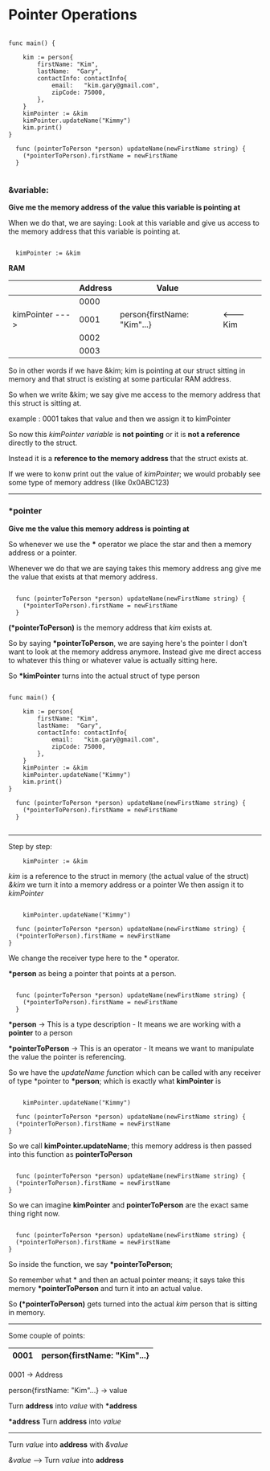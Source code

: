 # Pointer Operations

```

func main() {

	kim := person{
		firstName: "Kim",
		lastName:  "Gary",
		contactInfo: contactInfo{
			email:   "kim.gary@gmail.com",
			zipCode: 75000,
		},
	}
	kimPointer := &kim
	kimPointer.updateName("Kimmy")
	kim.print()
}

  func (pointerToPerson *person) updateName(newFirstName string) {
    (*pointerToPerson).firstName = newFirstName
  }


```

### &variable:

**Give me the memory address of the value this variable is pointing at**

When we do that, we are saying:
Look at this variable and give us access to the memory address that this variable is pointing at.

```

  kimPointer := &kim

```

**RAM**

|                 | Address | Value                       |          |
| --------------- | ------- | --------------------------- | -------- |
|                 | 0000    |                             |          |
| kimPointer ---> | 0001    | person{firstName: "Kim"...} | <--- Kim |
|                 | 0002    |                             |          |
|                 | 0003    |                             |          |

So in other words if we have &kim; kim is pointing at our struct sitting in memory and that struct is existing at some particular RAM address.

So when we write &kim; we say give me access to the memory address that this struct is sitting at.

example :
0001 takes that value and then we assign it to kimPointer

So now this _kimPointer variable_ is **not pointing** or it is **not a reference** directly to the struct.

Instead it is a **reference to the memory address** that the struct exists at.

If we were to konw print out the value of _kimPointer_; we would probably see some type of memory address (like 0x0ABC123)

---

### \*pointer

**Give me the value this memory address is pointing at**

So whenever we use the **\*** operator we place the star and then a memory address or a pointer.

Whenever we do that we are saying takes this memory address ang give me the value that exists at that memory address.

```

  func (pointerToPerson *person) updateName(newFirstName string) {
    (*pointerToPerson).firstName = newFirstName
  }

```

**(\*pointerToPerson)** is the memory address that _kim_ exists at.

So by saying **\*pointerToPerson**, we are saying here's the pointer I don't want to look at the memory address anymore.
Instead give me direct access to whatever this thing or whatever value is actually sitting here.

So **\*kimPointer** turns into the actual struct of type person

```

func main() {

	kim := person{
		firstName: "Kim",
		lastName:  "Gary",
		contactInfo: contactInfo{
			email:   "kim.gary@gmail.com",
			zipCode: 75000,
		},
	}
	kimPointer := &kim
	kimPointer.updateName("Kimmy")
	kim.print()
}

  func (pointerToPerson *person) updateName(newFirstName string) {
    (*pointerToPerson).firstName = newFirstName
  }


```

---

Step by step:

```
	kimPointer := &kim

```

_kim_ is a reference to the struct in memory (the actual value of the struct)
_&kim_ we turn it into a memory address or a pointer
We then assign it to _kimPointer_

```

	kimPointer.updateName("Kimmy")

  func (pointerToPerson *person) updateName(newFirstName string) {
  (*pointerToPerson).firstName = newFirstName
}

```

We change the receiver type here to the \* operator.

**\*person** as being a pointer that points at a person.

```

  func (pointerToPerson *person) updateName(newFirstName string) {
    (*pointerToPerson).firstName = newFirstName
  }

```

**\*person** -> This is a type description - It means we are working with a **pointer** to a person

**\*pointerToPerson** -> This is an operator - It means we want to manipulate the value the pointer is referencing.

So we have the _updateName function_ which can be called with any receiver of type \*pointer to **\*person**; which is exactly what **kimPointer** is

```

	kimPointer.updateName("Kimmy")

  func (pointerToPerson *person) updateName(newFirstName string) {
  (*pointerToPerson).firstName = newFirstName
}

```

So we call **kimPointer.updateName**; this memory address is then passed into this function as **pointerToPerson**

```

  func (pointerToPerson *person) updateName(newFirstName string) {
  (*pointerToPerson).firstName = newFirstName
}

```

So we can imagine **kimPointer** and **pointerToPerson** are the exact same thing right now.

```

  func (pointerToPerson *person) updateName(newFirstName string) {
  (*pointerToPerson).firstName = newFirstName
}

```

So inside the function, we say **\*pointerToPerson**;

So remember what \* and then an actual pointer means; it says take this memory **\*pointerToPerson** and turn it into an actual value.

So **(\*pointerToPerson)** gets turned into the actual _kim_ person that is sitting in memory.

---

Some couple of points:

| 0001 | person{firstName: "Kim"...} |
| ---- | --------------------------- |


0001 -> Address

person{firstName: "Kim"...} -> value

Turn **address** into _value_ with **\*address**

**\*address** Turn **address** into _value_

---

Turn _value_ into **address** with _&value_

_&value_ --> Turn _value_ into **address**
